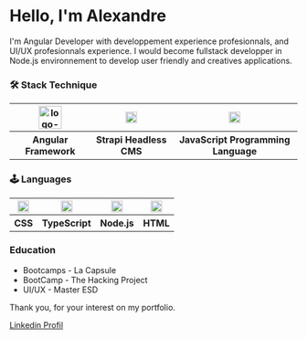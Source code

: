 # Hello, I'm Alexandre

I'm Angular Developer with developpement experience profesionnals, and UI/UX profesionnals experience.
I would become fullstack developper in Node.js environnement to develop user friendly and creatives applications.

### 🛠️ Stack Technique

<table>
        <theader>
        <tr>
            <th><img src="https://blog.ninja-squad.com/assets/images/angular_gradient.png" width="auto" height="40" alt="logo-angular"/></th>
            <th><img src="https://assets.super.so/e7c0f16c-8bd3-4c76-8075-4c86f986e1b2/uploads/favicon/9c68ae10-0a8a-4e3f-9084-3625b19df9cb.png" width="auto" height="20" alt="logo-angular"/></th>
            <th><img src="https://upload.wikimedia.org/wikipedia/commons/thumb/9/99/Unofficial_JavaScript_logo_2.svg/197px-Unofficial_JavaScript_logo_2.svg.png" width="auto" height="20" alt="logo-JavaScript"/></th>
        </tr>
        </theader>
        <tbody>
          <th>Angular Framework</th>
          <th>Strapi Headless CMS</th>
        <th>JavaScript Programming Language</th>
        </tbody>
</table>

### 🕹️ Languages

<table>
        <theader>
        <tr>
            <th><img src="https://upload.wikimedia.org/wikipedia/commons/d/d5/CSS3_logo_and_wordmark.svg" width="auto" height="20" alt="logo-CSS"/></th>
            <th><img src="https://upload.wikimedia.org/wikipedia/commons/a/a6/TypeScript_Logo.png" width="auto" height="20" alt="logo-TypeScript"/></th>
            <th><img src="https://upload.wikimedia.org/wikipedia/commons/thumb/d/d9/Node.js_logo.svg/885px-Node.js_logo.svg.png" width="auto" height="20" alt="logo-Node.js"/></th>
            <th><img src="https://upload.wikimedia.org/wikipedia/commons/6/61/HTML5_logo_and_wordmark.svg" width="auto" height="20" alt="logo-TypeScript"/></th>
        </tr>
        </theader>
        <tbody>
          <th>CSS</th>
          <th>TypeScript</th>
          <th>Node.js</th>
        <th>HTML</th>
        </tbody>
</table>

### Education
* Bootcamps - La Capsule
* BootCamp - The Hacking Project
* UI/UX - Master ESD

Thank you, for your interest on my portfolio. 


<a href="https://fr.linkedin.com/in/alexandre-jamme-125565196" >Linkedin Profil</a>
